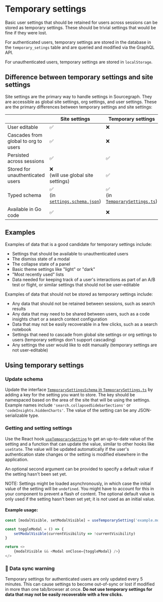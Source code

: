 # Temporary settings

Basic user settings that should be retained for users across sessions
can be stored as temporary settings. These should be trivial settings
that would be fine if they were lost.

For authenticated users, temporary settings are stored in the database 
in the `temporary_setings` table and are queried and modified via the GraphQL API.

For unauthenticated users, temporary settings are stored in `localStorage`. 

## Difference between temporary settings and site settings

Site settings are the primary way to handle settings in Sourcegraph. They are accessible as
global site settings, org settings, and user settings. These are the primary differences
between temporary settings and site settings:

|  | Site settings | Temporary settings |
|---|---|---|
| User editable | ✅  | ❌ |
| Cascades from global to org to users | ✅  | ❌ |
| Persisted across sessions | ✅  | ✅ |
| Stored for unauthenticated users | ❌ <br /> (will use global site settings) | ✅ |
| Typed schema | ✅  <br /> (in [`settings.schema.json`](https://sourcegraph.com/github.com/sourcegraph/sourcegraph/-/blob/schema/settings.schema.json))| ✅  <br /> (in [`TemporarySettings.ts`](https://sourcegraph.com/github.com/sourcegraph/sourcegraph/-/blob/client/web/src/settings/temporary/TemporarySettings.ts))|
| Available in Go code | ✅  | ❌ |


## Examples

Examples of data that is a good candidate for temporary settings include:

* Settings that should be available to unauthenticated users
* The dismiss state of a modal
* The collapse state of a panel
* Basic theme settings like "light" or "dark"
* "Most recently used" lists
* Data needed for keeping track of a user's interactions as part of an 
  A/B test or flight, or similar settings that should not be user-editable

Examples of data that should not be stored as temporary settings include:

* Any data that should not be retained between sessions, such as search results
* Any data that may need to be shared between users, such as a code insights chart
  or a search context configuration
* Data that may not be easily recoverable in a few clicks, such as a search notebook
* Settings that need to cascade from global site settings or org settings to users
  (temporary settings don't support cascading)
* Any settings the user would like to edit manually (temporary settings are not user-editable)

## Using temporary settings

### Update schema

Update the interface [`TemporarySettingsSchema` in `TemporarySettings.ts`](https://sourcegraph.com/github.com/sourcegraph/sourcegraph/-/blob/client/web/src/settings/temporary/TemporarySettings.ts?L8:18) 
by adding a key for the setting you want to store. The key should be namespaced based on
the area of the site that will be using the settings. Example names include `'search.collapsedSidebarSections'` 
or `'codeInsights.hiddenCharts'`. The value of the setting can be any JSON-serializable type.

### Getting and setting settings

Use the React hook [`useTemporarySetting`](https://sourcegraph.com/github.com/sourcegraph/sourcegraph/-/blob/client/web/src/settings/temporary/useTemporarySetting.ts?L14:33) 
to get an up-to-date value of the setting and a function that can update the value,
similar to other hooks like `useState`. The value will be updated automatically if
the user's authentication state changes or the setting is modified elsewhere in the
application.

An optional second argument can be provided to specify a default value if the
setting hasn't been set yet.

NOTE: Settings might be loaded asynchronously, in which case the initial value
of the setting will be `undefined`. You might have to account for this in your
component to prevent a flash of content. The optional default value is only used
if the setting hasn't been set yet; it is *not* used as an initial value.

#### Example usage:

```typescript
const [modalVisible, setModalVisible] = useTemporarySetting('example.modalVisible')

const toggleModal = () => {
    setModalVisible(currentVisibility => !currentVisibility)
}

return <>
    {modalVisible && <Modal onClose={toggleModal} />}
</>
```

### 🚨 Data sync warning

Temporary settings for authenticated users are only updated every 5 minutes.
This can cause settings to become out-of-sync or lost if modified in more than
one tab/browser at once. **Do not use temporary settings for data that may not
be easily recoverable with a few clicks.**
